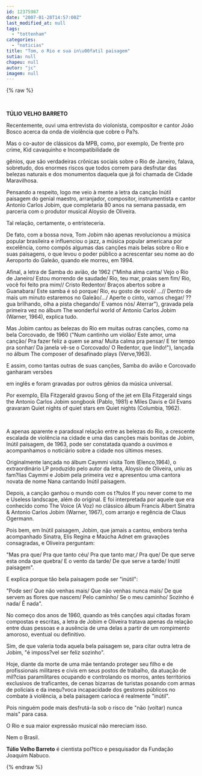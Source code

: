 ```yaml
---
id: 12375987
date: "2007-01-28T14:57:00Z"
last_modified_at: null
tags:
  - "tottenham"
categories:
  - "noticias"
title: "Tom, o Rio e sua in\u00fatil paisagem"
sutia: null
chapeu: null
autor: "jc"
imagem: null
---
```

{% raw %}
<p>&nbsp;<br /></p>
<p><strong>T&Uacute;LIO VELHO BARRETO </strong></p>
<p>Recentemente, ouvi uma entrevista do violonista, compositor e cantor Jo&atilde;o Bosco acerca da onda de viol&ecirc;ncia que cobre o Pa?s.</p>
<p>Mas o co-autor de cl&aacute;ssicos da MPB, como, por exemplo, De frente pro crime, Kid cavaquinho e Incompatibilidade de</p>
<p>g&ecirc;nios, que s&atilde;o verdadeiras cr&ocirc;nicas sociais sobre o Rio de Janeiro, falava, sobretudo, dos enormes riscos que todos correm para desfrutar das belezas naturais e dos monumentos daquela que j&aacute; foi chamada de Cidade Maravilhosa.</p>
<p>Pensando a respeito, logo me veio &agrave; mente a letra da can&ccedil;&atilde;o In&uacute;til paisagem do genial maestro, arranjador, compositor, instrumentista e cantor Antonio Carlos Jobim, que completaria 80 anos na semana passada, em parceria com o produtor musical Aloysio de Oliveira.</p>
<p>Tal rela&ccedil;&atilde;o, certamente, o entristeceria.</p>
<p>De fato, com a bossa nova, Tom Jobim n&atilde;o apenas revolucionou a m&uacute;sica popular brasileira e influenciou o jazz, a m&uacute;sica popular americana por excel&ecirc;ncia, como comp&ocirc;s algumas das can&ccedil;&otilde;es mais belas sobre o Rio e suas paisagens, o que levou o poder p&uacute;blico a acrescentar seu nome ao do Aeroporto do Gale&atilde;o, quando ele morreu, em 1994.</p>
<p>Afinal, a letra de Samba do avi&atilde;o, de 1962 ("Minha alma canta/ Vejo o Rio de Janeiro/ Estou morrendo de saudade/ Rio, teu mar, praias sem fim/ Rio, voc&ecirc; foi feito pra mim// Cristo Redentor/ Bra&ccedil;os abertos sobre a Guanabara/ Este samba &eacute; s&oacute; porque/ Rio, eu gosto de voc&ecirc;/ ...// Dentro de mais um minuto estaremos no Gale&atilde;o/.../ Aperte o cinto, vamos chegar/ ??gua brilhando, olha a pista chegando/ E vamos n&oacute;s/ Aterrar"), gravada pela primeira vez no &aacute;lbum The wonderful world of Antonio Carlos Jobim (Warner, 1964), explica tudo.</p>
<p>Mas Jobim cantou as belezas do Rio em muitas outras can&ccedil;&otilde;es, como na bela Corcovado, de 1960 ("Num cantinho um viol&atilde;o/ Este amor, uma can&ccedil;&atilde;o/ Pra fazer feliz a quem se ama/ Muita calma pra pensar/ E ter tempo pra sonhar/ Da janela v&ecirc;-se o Corcovado/ O Redentor, que lindo!"), lan&ccedil;ada no &aacute;lbum The composer of desafinado plays (Verve,1963).</p>
<p>E assim, como tantas outras de suas can&ccedil;&otilde;es, Samba do avi&atilde;o e Corcovado ganharam vers&otilde;es</p>
<p>em ingl&ecirc;s e foram gravadas por outros g&ecirc;nios da m&uacute;sica universal.</p>
<p>Por exemplo, Ella Fitzgerald gravou Song of the jet em Ella Fitzgerald sings the Antonio Carlos Jobim songbook (Pablo, 1981) e Miles Davis e Gil Evans gravaram Quiet nights of quiet stars em Quiet nights (Columbia, 1962).</p>
<p>&nbsp;<br /></p>
<p>A apenas aparente e paradoxal rela&ccedil;&atilde;o entre as belezas do Rio, a crescente escalada de viol&ecirc;ncia na cidade e uma das can&ccedil;&otilde;es mais bonitas de Jobim, In&uacute;til paisagem, de 1963, pode ser constatada quando a ouvimos e acompanhamos o notici&aacute;rio sobre a cidade nos &uacute;ltimos meses.</p>
<p>Originalmente lan&ccedil;ada no &aacute;lbum Caymmi visita Tom (Elenco,1964), o extraordin&aacute;rio LP produzido pelo autor da letra, Aloysio de Oliveira, uniu as fam?lias Caymmi e Jobim pela primeira vez e apresentou uma cantora novata de nome Nana cantando In&uacute;til paisagem.</p>
<p>Depois, a can&ccedil;&atilde;o ganhou o mundo com os t?tulos If you never come to me e Useless landscape, al&eacute;m do original. E foi interpretada por aquele que era conhecido como The Voice (A Voz) no cl&aacute;ssico &aacute;lbum Francis Albert Sinatra &amp; Antonio Carlos Jobim (Warner, 1967), com arranjo e reg&ecirc;ncia de Claus Ogermann.</p>
<p>Pois bem, em In&uacute;til paisagem, Jobim, que jamais a cantou, embora tenha acompanhado Sinatra, Elis Regina e Ma&uacute;cha Adnet em grava&ccedil;&otilde;es consagradas, e Oliveira perguntam:</p>
<p>"Mas pra que/ Pra que tanto c&eacute;u/ Pra que tanto mar,/ Pra que/ De que serve esta onda que quebra/ E o vento da tarde/ De que serve a tarde/ In&uacute;til paisagem".</p>
<p>E explica porque t&atilde;o bela paisagem pode ser "in&uacute;til":</p>
<p>"Pode ser/ Que n&atilde;o venhas mais/ Que n&atilde;o venhas nunca mais/ De que servem as flores que nascem/ Pelo caminho/ Se o meu caminho/ Sozinho &eacute; nada/ &Eacute; nada".</p>
<p>No come&ccedil;o dos anos de 1960, quando as tr&ecirc;s can&ccedil;&otilde;es aqui citadas foram compostas e escritas, a letra de Jobim e Oliveira tratava apenas da rela&ccedil;&atilde;o entre duas pessoas e a aus&ecirc;ncia de uma delas a partir de um rompimento amoroso, eventual ou definitivo.</p>
<p>Sim, de que valeria toda aquela bela paisagem se, para citar outra letra de Jobim, "&eacute; imposs?vel ser feliz sozinho".</p>
<p>Hoje, diante da morte de uma m&atilde;e tentando proteger seu filho e de profissionais militares e civis em seus postos de trabalho, da atua&ccedil;&atilde;o de mil?cias paramilitares ocupando e controlando os morros, antes territ&oacute;rios exclusivos de traficantes, de cenas bizarras de turistas posando com armas de policiais e da inequ?voca incapacidade dos gestores p&uacute;blicos no combate &agrave; viol&ecirc;ncia, a bela paisagem carioca &eacute; realmente "in&uacute;til".</p>
<p>Pois ningu&eacute;m pode mais desfrut&aacute;-la sob o risco de "n&atilde;o (voltar) nunca mais" para casa.</p>
<p>O Rio e sua maior express&atilde;o musical n&atilde;o mereciam isso.</p>
<p>Nem o Brasil.</p>
<p><strong>T&uacute;lio Velho Barreto</strong> &eacute; cientista pol?tico e pesquisador da Funda&ccedil;&atilde;o Joaquim Nabuco.</p>
{% endraw %}